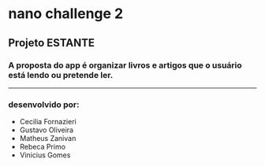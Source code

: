 # nano challenge 2

## Projeto ESTANTE 
### A proposta do app é organizar livros e artigos que o usuário está lendo ou pretende ler.
-------------------------------------------------------------------------------------------
### desenvolvido por:
- Cecilia Fornazieri
- Gustavo Oliveira
- Matheus Zanivan
- Rebeca Primo
- Vinicius Gomes
